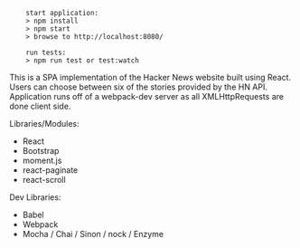 ```
	start application:
	> npm install
	> npm start
	> browse to http://localhost:8080/

	run tests:
	> npm run test or test:watch
```

This is a SPA implementation of the Hacker News website built using React. Users
can choose between six of the stories provided by the HN API. Application runs off of a webpack-dev server as all XMLHttpRequests are done
client side.

Libraries/Modules:
* React
* Bootstrap
* moment.js
* react-paginate
* react-scroll

Dev Libraries:
* Babel
* Webpack
* Mocha / Chai / Sinon / nock / Enzyme
